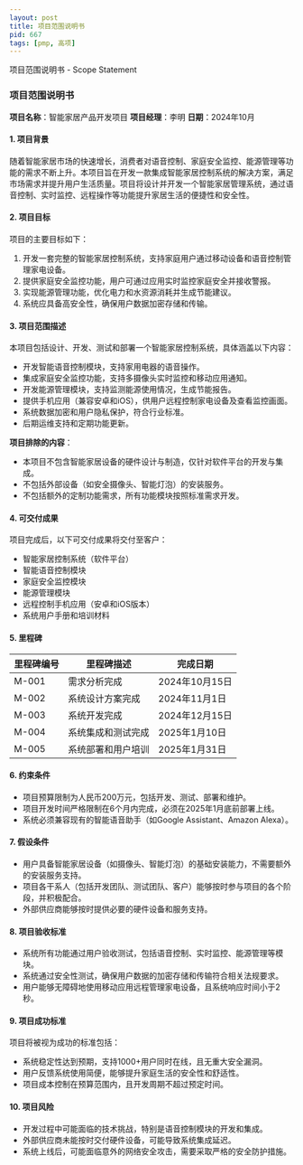```yaml
---
layout: post
title: 项目范围说明书
pid: 667
tags: [pmp, 高项]
---
```




项目范围说明书 - Scope Statement

### **项目范围说明书**

**项目名称**：智能家居产品开发项目
**项目经理**：李明
**日期**：2024年10月

#### 1. 项目背景

随着智能家居市场的快速增长，消费者对语音控制、家庭安全监控、能源管理等功能的需求不断上升。本项目旨在开发一款集成智能家居控制系统的解决方案，满足市场需求并提升用户生活质量。项目将设计并开发一个智能家居管理系统，通过语音控制、实时监控、远程操作等功能提升家居生活的便捷性和安全性。

#### 2. 项目目标

项目的主要目标如下：

1. 开发一套完整的智能家居控制系统，支持家庭用户通过移动设备和语音控制管理家电设备。
2. 提供家庭安全监控功能，用户可通过应用实时监控家庭安全并接收警报。
3. 实现能源管理功能，优化电力和水资源消耗并生成节能建议。
4. 系统应具备高安全性，确保用户数据加密存储和传输。

#### 3. 项目范围描述

本项目包括设计、开发、测试和部署一个智能家居控制系统，具体涵盖以下内容：

- 开发智能语音控制模块，支持家用电器的语音操作。
- 集成家庭安全监控功能，支持多摄像头实时监控和移动应用通知。
- 开发能源管理模块，支持监测能源使用情况，生成节能报告。
- 提供手机应用（兼容安卓和iOS），供用户远程控制家电设备及查看监控画面。
- 系统数据加密和用户隐私保护，符合行业标准。
- 后期运维支持和定期功能更新。

**项目排除的内容**：

- 本项目不包含智能家居设备的硬件设计与制造，仅针对软件平台的开发与集成。
- 不包括外部设备（如安全摄像头、智能灯泡）的安装服务。
- 不包括额外的定制功能需求，所有功能模块按照标准需求开发。

#### 4. 可交付成果

项目完成后，以下可交付成果将交付至客户：

- 智能家居控制系统（软件平台）
- 智能语音控制模块
- 家庭安全监控模块
- 能源管理模块
- 远程控制手机应用（安卓和iOS版本）
- 系统用户手册和培训材料

#### 5. 里程碑

| 里程碑编号 | 里程碑描述         | 完成日期       |
| ---------- | ------------------ | -------------- |
| M-001      | 需求分析完成       | 2024年10月15日 |
| M-002      | 系统设计方案完成   | 2024年11月1日  |
| M-003      | 系统开发完成       | 2024年12月15日 |
| M-004      | 系统集成和测试完成 | 2025年1月10日  |
| M-005      | 系统部署和用户培训 | 2025年1月31日  |

#### 6. 约束条件

- 项目预算限制为人民币200万元，包括开发、测试、部署和维护。
- 项目开发时间严格限制在6个月内完成，必须在2025年1月底前部署上线。
- 系统必须兼容现有的智能语音助手（如Google Assistant、Amazon Alexa）。

#### 7. 假设条件

- 用户具备智能家居设备（如摄像头、智能灯泡）的基础安装能力，不需要额外的安装服务支持。
- 项目各干系人（包括开发团队、测试团队、客户）能够按时参与项目的各个阶段，并积极配合。
- 外部供应商能够按时提供必要的硬件设备和服务支持。

#### 8. 项目验收标准

- 系统所有功能通过用户验收测试，包括语音控制、实时监控、能源管理等模块。
- 系统通过安全性测试，确保用户数据的加密存储和传输符合相关法规要求。
- 用户能够无障碍地使用移动应用远程管理家电设备，且系统响应时间小于2秒。

#### 9. 项目成功标准

项目将被视为成功的标准包括：

- 系统稳定性达到预期，支持1000+用户同时在线，且无重大安全漏洞。
- 用户反馈系统使用简便，能够提升家庭生活的安全性和舒适性。
- 项目成本控制在预算范围内，且开发周期不超过预定时间。

#### 10. 项目风险

- 开发过程中可能面临的技术挑战，特别是语音控制模块的开发和集成。
- 外部供应商未能按时交付硬件设备，可能导致系统集成延迟。
- 系统上线后，可能面临意外的网络安全攻击，需要采取严格的安全防护措施。
